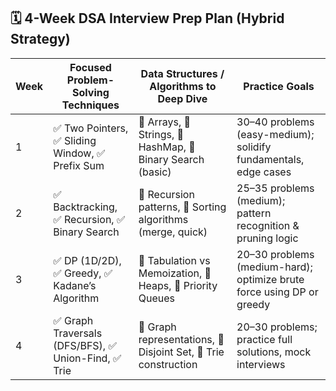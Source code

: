 ## 🗓️ 4-Week DSA Interview Prep Plan (Hybrid Strategy)

| Week | Focused Problem-Solving Techniques                | Data Structures / Algorithms to Deep Dive                     | Practice Goals                                                                 |
|------|---------------------------------------------------|---------------------------------------------------------------|--------------------------------------------------------------------------------|
| 1    | ✅ Two Pointers, ✅ Sliding Window, ✅ Prefix Sum   | 🔸 Arrays, 🔸 Strings, 🔸 HashMap, 🔸 Binary Search (basic)      | 30–40 problems (easy-medium); solidify fundamentals, edge cases                |
| 2    | ✅ Backtracking, ✅ Recursion, ✅ Binary Search     | 🔸 Recursion patterns, 🔸 Sorting algorithms (merge, quick)     | 25–35 problems (medium); pattern recognition & pruning logic                  |
| 3    | ✅ DP (1D/2D), ✅ Greedy, ✅ Kadane’s Algorithm     | 🔸 Tabulation vs Memoization, 🔸 Heaps, 🔸 Priority Queues       | 20–30 problems (medium-hard); optimize brute force using DP or greedy         |
| 4    | ✅ Graph Traversals (DFS/BFS), ✅ Union-Find, ✅ Trie | 🔸 Graph representations, 🔸 Disjoint Set, 🔸 Trie construction  | 20–30 problems; practice full solutions, mock interviews                      |

